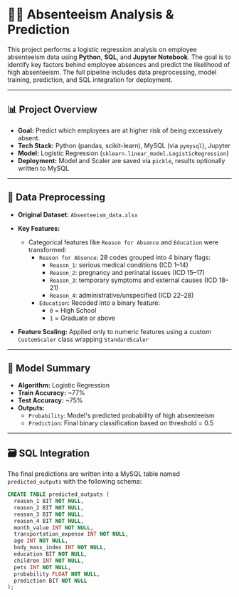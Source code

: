 # 🧑‍💼 Absenteeism Analysis & Prediction

This project performs a logistic regression analysis on employee absenteeism data using **Python**, **SQL**, and **Jupyter Notebook**. The goal is to identify key factors behind employee absences and predict the likelihood of high absenteeism. The full pipeline includes data preprocessing, model training, prediction, and SQL integration for deployment.

---

## 📊 Project Overview

- **Goal:** Predict which employees are at higher risk of being excessively absent.
- **Tech Stack:** Python (pandas, scikit-learn), MySQL (via `pymysql`), Jupyter
- **Model:** Logistic Regression (`sklearn.linear_model.LogisticRegression`)
- **Deployment:** Model and Scaler are saved via `pickle`, results optionally written to MySQL

---

## 🧹 Data Preprocessing

- **Original Dataset:** `Absenteeism_data.xlsx`
- **Key Features:**
  - Categorical features like `Reason for Absence` and `Education` were transformed:
    - `Reason for Absence`: 28 codes grouped into 4 binary flags:
      - `Reason_1`: serious medical conditions (ICD 1–14)
      - `Reason_2`: pregnancy and perinatal issues (ICD 15–17)
      - `Reason_3`: temporary symptoms and external causes (ICD 18–21)
      - `Reason_4`: administrative/unspecified (ICD 22–28)
    - `Education`: Recoded into a binary feature:
      - `0` = High School
      - `1` = Graduate or above

- **Feature Scaling:** Applied only to numeric features using a custom `CustomScaler` class wrapping `StandardScaler`

---

## 🧠 Model Summary

- **Algorithm:** Logistic Regression
- **Train Accuracy:** ~77%
- **Test Accuracy:** ~75%
- **Outputs:**
  - `Probability`: Model's predicted probability of high absenteeism
  - `Prediction`: Final binary classification based on threshold = 0.5

---

## 🗃️ SQL Integration

The final predictions are written into a MySQL table named `predicted_outputs` with the following schema:

```sql
CREATE TABLE predicted_outputs (
  reason_1 BIT NOT NULL,
  reason_2 BIT NOT NULL,
  reason_3 BIT NOT NULL,
  reason_4 BIT NOT NULL,
  month_value INT NOT NULL,
  transportation_expense INT NOT NULL,
  age INT NOT NULL,
  body_mass_index INT NOT NULL,
  education BIT NOT NULL,
  children INT NOT NULL,
  pets INT NOT NULL,
  probability FLOAT NOT NULL,
  prediction BIT NOT NULL
);
